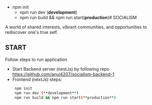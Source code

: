 - npm init
	- npm run dev (**development**)
	- npm run build && npm run start(**production**)# SOCIALISM

A world of shared interests, vibrant communities, and opportunities to rediscover one's
true self.


## START
Follow steps to run application
- Start Backend server (nestJs) by following repo   https://github.com/anuj4207/socialism-backend-1
- Frontend (nextJs) steps:
	```bash
	 npm init
	 npm run dev (**development**)
	 npm run build && npm run start(**production**)
	```



